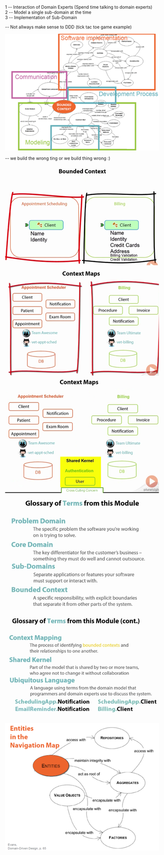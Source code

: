 
1 -- Interaction of Domain Experts (Spend time talking to domain experts)      
2 -- Model a single sub-domain at the time   
3 -- Implementation of Sub-Domain    

-- Not allways make sense to DDD (tick tac toe game example)

![NavigationMap](https://github.com/miticv/miticv.github.io/raw/master/Images/DDDFudamentals/NavigationMapLabeled.png)

-- we build the wrong ting or we build thing wrong :)     

![BondedContextClients](https://github.com/miticv/miticv.github.io/raw/master/Images/DDDFudamentals/BondedContextClients.png)
![ContextMapClients](https://github.com/miticv/miticv.github.io/raw/master/Images/DDDFudamentals/ContextMapClients.png)
![ContextMapClientsStack](https://github.com/miticv/miticv.github.io/raw/master/Images/DDDFudamentals/ContextMapClientsStack.png)


![Glosary1](https://github.com/miticv/miticv.github.io/raw/master/Images/DDDFudamentals/Glosary1.png)
![Glosary2](https://github.com/miticv/miticv.github.io/raw/master/Images/DDDFudamentals/Glosary2.png)

![NavigationMapEntities](https://github.com/miticv/miticv.github.io/raw/master/Images/DDDFudamentals/NavigationMapEntities.png)


